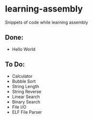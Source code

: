 # learning-assembly
Snippets of code while learning assembly

## Done:
- Hello World

## To Do:
- Calculator
- Bubble Sort
- String Length
- String Reverse
- Linear Search
- Binary Search
- File I/O
- ELF File Parser